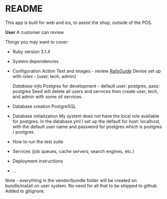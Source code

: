 # README

This app is built for web and ios, to assist the shop, outside of the POS.

**User**
A customer can review 

Things you may want to cover:

* Ruby version
  3.1.4

* System dependencies

* Configuration
  Action Text and images - review [RailsGuide](https://guides.rubyonrails.org/action_text_overview.html)
  Devise set up with roles - [user, tech, admin]
  
  *Database info*
  Postgres for development - default user: postgres, pass: postgres
  Seed will delete all users and services then create user, tech, and admin with some oil services

* Database creation
  PostgreSQL

* Database initialization
  My system does not have the local role available for postgres. In the database.yml I set up the default for host: localhost, with the default user name and password for postgres which is postgres / postgres.

* How to run the test suite

* Services (job queues, cache servers, search engines, etc.)

* Deployment instructions

* ...

Note - everything in the vendor/bundle folder will be created on bundle/install on user system. No need for all that to be shipped to github. Added to gitignore.